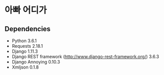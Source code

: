 # 아빠 어디가


## Dependencies
- Python 3.6.1
- Requests 2.18.1
- Django 1.11.3
- Django REST framework (http://www.django-rest-framework.org/) 3.6.3
- Django Annoying 0.10.3
- Xmljson 0.1.8